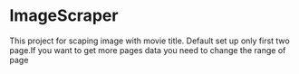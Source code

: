 # ImageScraper
This project for scaping image with movie title.
Default set up only first two page.If you want to get more pages data you need to change the range of page
